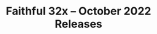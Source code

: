 ---
layout: post
title: Faithful 32x – October 2022 Releases
permalink: /faithful32x/R3
header-img: https://database.faithfulpack.net/images/website/posts/32x/R3.jpg

long_text: |
  UPDATE: We've now released a hotfix that addresses some breaking issues with Iron and Diamond Horse Armour. We're taking this opportunity to also introduce other, unrelated textures that have been added to the pack since the initial post was made. The changelog below has been updated accordingly.
  <br><br><br>
  It's been some time since the last update, but we assure you that it was for good reason. Our artists have been hard at work drawing all the textures that are still missing from the pack. They've done such a great job at it that Faithful 32x for Java legacy versions is now fully complete! That's right, every single texture from every Java release version is now finished. PVP players rejoice!
  <br>
  We're also slowly inching our way to completing the Bedrock pack as well. As is tradition, the main focus of new Bedrock textures is UI, but we also have some long-awaited newcomers such as the Ender Chest in GUI and the End Portal and Gateway items.
  <br>
  Additionally, we're now supporting textures provided by the Fabric and Forge mod loaders, as well as the Fabric Mod Menu, in the main Faithful 32x pack. This release includes the first batch of these. And as always, we've also redone quite a lot old textures that needed to be brought up to modern quality standards.
  <br>
  Have fun playing with the pack!

changelog:
  - October 2022:
    - Added:
      - Blocks:
        - "[Bedrock] Ender Chest GUI model textures (DMgaming)"
        - "[1.6 and below] Rose (Evorp)"
      - Items:
        - "[1.12 and below] Raw Fish (Evorp)"
        - "[1.12 and below] Cooked Fish (Evorp)"
        - "[1.8 and below] Boat (Evorp)"
        - "[Bedrock] End Portal (Pomi108, Evorp)"
        - "[Bedrock] End Gateway (Pomi108, Evorp)"
      - Entities:
        - "[1.8 and below] Arrows (Evorp)"
        - "[Bedrock] Scientist 10 NPC (HARYA_)"
        - "[1.8 and below] Boat (miniluv73, Pomi108)"
        - "[Bedrock] Construction 1 NPC (Jamiscus)"
        - "[Bedrock] Construction 2 NPC (Jamiscus, HARYA_)"
        - "[Bedrock] Construction 4 NPC (Jamiscus, HARYA_)"
        - "[Bedrock] Scientist 1 NPC (Jamiscus)"
        - "[Bedrock] Apiary 5 NPC (Jamiscus)"
        - "[1.4–1.13] Legacy Villagers (Pomi108)"
        - "[1.15 and below] Zombie Pigman (Pomi108)"
        - "[1.4–1.8] Legacy Zombie Villager (No profession) (Pomi108)"
        - "[1.6–1.12] All Legacy Horses (DMgaming)"
        - "[1.6–1.12] Legacy Donkey (DMgaming)"
        - "[1.6–1.12] Legacy Mule (DMgaming)"
        - "[1.6–1.12] Legacy Horse Armour (DMgaming)"
        - "[1.6–1.12] Legacy Horse Markings (DMgaming)"
        - "[1.9–1.13] All Legacy Zombie Villager Professions (Pomi108)"
      - Particles:
        - "[1.9–1.13] Sweep (Evorp)"
      - Java GUI:
        - "[1.4–1.13] Legacy Villager GUI (Pomi108)"
      - Mod Loader Textures:
        - Fabric:
          - Creative Buttons (Aerod)
        - Forge:
          - Version Check Icons (Aerod)
          - Experimental Warning (Jamiscus)
          - Icons (Aerod)
      - Bedrock UI:
        - New Icon (HARYA_)
        - Book Spine (IronDuke)
        - Restore Icon (DMgaming)
        - Big Promo Gift (IronDuke)
        - Purple Border (IronDuke, Jamiscus)
        - Paste (DMgaming)
        - Square "donut" (DMgaming)
        - Round "donut" (DMgaming)
        - Bookmark (IronDuke)
        - Star (IronDuke)
        - Promo Tag (DMgaming)
        - Blue Heart (DMgaming)
        - Red Heart (DMgaming)
        - Normal Button With/Without Stroke (Pomi108)
        - Button Border (Light) (Bottom Right) (Pomi108)
        - Dressing Room Skins (Pomi108)
        - Featured Gift (Pomi108, Hozz)
        - Square Gift (Pomi108, Hozz)
        - Holiday Promo Gifts (Pomi108, Hozz)
        - Header Bar 2 (Pomi108)
        - Hint Bursts (Pomi108)
        - Normal Stroke Button (yes, that's different from the other ones) (Pomi108)
        - Pocket Tabs (Pomi108)
        - Refresh (Light) (Pomi108)
        - Side Drawer Left Panel (Pomi108)
        - Side Panel Buttons (Pomi108)
        - Character Creator Face Accessory Icon (Pomi108)
        - Character Creator Feet Icon (Pomi108)
        - Character Creator Hair Icon (Pomi108)
        - Character Creator Outerwear Icon (Pomi108)
        - Character Creator Tops Icon (Pomi108)
        - Trash Icons (Aerod)
        - Default Book Trash (Aerod, DMgaming)
        - Default Trash (Aerod, DMgaming)
        - Right Promo Corner (DMgaming)
        - Left Promo Corner (Aerod)
        - Book UI textures (DMgaming, Aerod)
        - Dressing Room Customisation (DMgaming)
        - Sunset Time Icon (Wooferscoots)
        - Midnight Time Icon (Wooferscoots)
        - Night Time Icon (Aerod)
        - Profile Screen Icon (IronDuke, DMgaming)
        - Portfolio Book Frame (DMgaming)
        - Slot Frame (Aerod)
        - Mine/Chop/Dig Animation (DMgaming, Pomi108)
      - Realms GUI:
        - Checkmark (Pomi108, Evorp)
    - Changed:
      - Blocks:
        - End Rod (Nyodex)
        - Barrel Top (Nyodex)
        - Exposed Copper (Aerod)
        - Weeping Vines (Aerod)
        - Chiselled Nether Bricks (Nyodex)
        - Tinted Glass (Nyodex)
        - Purple Glazed Terracotta (Nyodex)
        - Moss Block (Aerod)
        - Pumpkins (Aerod)
        - Stripped Oak Log (Aerod)
        - Stripped Crimson Stem (Aerod)
        - Stripped Warped Stem (Aerod)
        - Lodestone Side (EachMenderKhai)
        - Sea Pickle (Aerod)
        - Jungle Log (HARYA_)
        - Bubble Coral Block (HARYA_)
        - Sculk Vein (Aerod)
        - "[1.16 and below] Lapis Ore (Aerod)"
      - Items:
        - Name Tag (Nyodex)
        - Chicken (Nyodex)
        - Brick (Nyodex)
        - Nether Brick (Nyodex)
        - Potatoes (Aerod, Nyodex)
        - Tropical Fish (Nyodex)
        - Tropical Fish Bucket (Nyodex)
        - Blaze Powder (Evorp)
        - All Shovels (Nyodex)
        - All Swords (Nyodex, Fabri, Reia, Evorp, Aerod, Jamiscus, Fred figglehorn)
        - All Axes (Nyodex)
        - All Hoes (Nyodex)
        - All Pickaxes (Nyodex)
        - Hopper (Nyodex, Evorp)
        - Sweet Berries (Nyodex)
        - Glow Berries (Nyodex)
        - Spawn Egg (Aerod)
        - Spyglass Model (EachMenderKhai)
        - Spider Eye (Aerod)
        - Beetroot Seeds (Aerod)
        - Saddle (Aerod)
        - Wheat (Aerod)
      - Entities:
        - All Villager Profession Levels (Nyodex)
        - Chicken (Nyodex)
        - Skeleton (Nyodex)
        - Ravager (Aerod)
        - Donkey (DMgaming)
        - Mule (DMgaming)
        - Wither Skeleton (Nyodex)
        - All Horses (except skeleton horse) (DMgaming)
        - All Llamas (DMgaming)
        - Stray (Nyodex)
        - All Horse Armour (DMgaming)
      - Status Effects:
        - Bad Omen (DMgaming)
        - Glowing (Nyodex)
        - Weakness (Nyodex)
        - Strength (Nyodex)
        - Speed (Aerod)
        - Mining Fatigue (Aerod)
      - Armour:
        - Netherite (Aerod, DMgaming)
        - Leather (DMgaming)
      - Environment:
        - Moon Phases (Nyodex)
      - Java GUI:
        - Beacon (DMgaming)
        - Book (Aerod)
        - Brewing Stand (Blaze Powder Slot) (Evorp)
      - Bedrock UI:
        - Copy (DMgaming)
        - More Dots (Evorp)
        - New Confirm Hover (DMgaming)
        - Confirm (DMgaming)
        - Cancel (DMgaming)
        - Beacon Pyramid Levels (DMgaming)
        - Craft Toggle (DMgaming)
        - Toggle (DMgaming)
        - Sunrise Time Icon (Wooferscoots)
        - Day Time Icon (Wooferscoots)
        - Noon Time Icon (Wooferscoots)
        - Empty Brewing Fuel (Evorp)
        - Iron Pickaxe Icon (Evorp, Nyodex)
        - Default Like (Aerod)
        - Sword Icon (Nyodex et al.)
        - Tooltip Chevrons (Aerod)
      - Realms GUI:
        - Cross Icon (DMgaming)
        - Reject Icon (DMgaming)
    - Fixed:
      - Various:
        - Single-pixel colour issue in comparator (DMgaming)
        - Accidental extra colour in sandstone_bottom (Wooferscoots)
        - Single-pixel colour issue in spruce_leaves (Wooferscoots)
        - Mixels and a missing colour in blaze_rod texture (Evorp)
        - "[Bedrock] Enchantment table GUI XP level indicators using outdated textures compared to Java (Aerod)"
        - "[Bedrock] Wrong palette and framing in portalBg (Aerod)"
        - Misplaced outline pixel in flint (Aerod)
        - Tiling issues with black spots in birch_log_top (Evorp)
        - Missing/transparent area in horse_skeleton (DMgaming)
        - Missing diagonal streaks in tinted_glass CTM (Nyodex)
        - "[Bedrock] icon_sign Bedrock UI using outdated sign texture (Aerod)"
        - "[Bedrock] Inconsistencies between promo_corner_left and promo_corner_right (Aerod)"
        - polished_blackstone missing some skull patterns that exist in the vanilla texture (Fred figglehorn)
single-changelog: true
expanded-changelog: true

downloads:
  - October 2022 Releases:
      Java 1.19.2: https://database.faithfulpack.net/packs/32x-Java/October%202022/Faithful%2032x%20-%201.19.2.zip
      Java 1.18.2: https://database.faithfulpack.net/packs/32x-Java/October%202022/Faithful%2032x%20-%201.18.2.zip
      Java 1.17.1: https://database.faithfulpack.net/packs/32x-Java/October%202022/Faithful%2032x%20-%201.17.1.zip
      Java 1.16.5: https://database.faithfulpack.net/packs/32x-Java/October%202022/Faithful%2032x%20-%201.16.5.zip
      Java 1.15.2: https://database.faithfulpack.net/packs/32x-Java/October%202022/Faithful%2032x%20-%201.15.2.zip
      Java 1.14.4: https://database.faithfulpack.net/packs/32x-Java/October%202022/Faithful%2032x%20-%201.14.4.zip
      Java 1.13.2: https://database.faithfulpack.net/packs/32x-Java/October%202022/Faithful%2032x%20-%201.13.2.zip
      Java 1.12.2: https://database.faithfulpack.net/packs/32x-Java/October%202022/Faithful%2032x%20-%201.12.2.zip
      Java 1.11.2: https://database.faithfulpack.net/packs/32x-Java/October%202022/Faithful%2032x%20-%201.11.2.zip
      Java 1.10.2: https://database.faithfulpack.net/packs/32x-Java/October%202022/Faithful%2032x%20-%201.10.2.zip
      Java 1.9.4: https://database.faithfulpack.net/packs/32x-Java/October%202022/Faithful%2032x%20-%201.9.4.zip
      Java 1.8.9: https://database.faithfulpack.net/packs/32x-Java/October%202022/Faithful%2032x%20-%201.8.9.zip
      Java 1.7.10: https://database.faithfulpack.net/packs/32x-Java/October%202022/Faithful%2032x%20-%201.7.10.zip
      Java 1.6.4: https://database.faithfulpack.net/packs/32x-Java/October%202022/Faithful%2032x%20-%201.6.4.zip
      Java 1.4.6 (requires OptiFine or MCPatcher): https://database.faithfulpack.net/packs/32x-Java/October%202022/Faithful%2032x%20-%201.4.6.zip
      Java Beta 1.7.3 (requires OptiFine or MCPatcher): https://database.faithfulpack.net/packs/32x-Java/October%202022/Faithful%2032x%20-%20b1.7.3.zip
  - October 2022 Pre-releases:
      Bedrock Edition: https://database.faithfulpack.net/packs/32x-Bedrock/October%202022/Faithful%2032x%20-%201.19.mcpack
---
